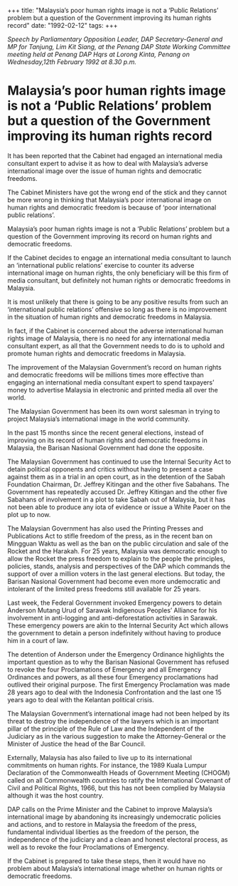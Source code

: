 +++ 
title: "Malaysia’s poor human rights image is not a ‘Public Relations’ problem but a question of the Government improving its human rights record"
date: "1992-02-12"
tags:
+++

_Speech by Parliamentary Opposition Leader, DAP Secretary-General and MP for Tanjung, Lim Kit Siang, at the Penang DAP State Working Committee meeting held at Penang DAP Hqrs at Lorong Kinta, Penang on Wednesday,12th February 1992 at 8.30 p.m._

# Malaysia’s poor human rights image is not a ‘Public Relations’ problem but a question of the Government improving its human rights record

It has been reported that the Cabinet had engaged an international media consultant expert to advise it as how to deal with Malaysia’s adverse international image over the issue of human rights and democratic freedoms.</u>

The Cabinet Ministers have got the wrong end of the stick and they cannot be more wrong in thinking that Malaysia’s poor international image on human rights and democratic freedom is because of ‘poor international public relations’.

Malaysia’s poor human rights image is not a ‘Public Relations’ problem but a question of the Government improving its record on human rights and democratic freedoms.

If the Cabinet decides to engage an international media consultant to launch an ‘international public relations’ exercise to counter its adverse international image on human rights, the only beneficiary will be this firm of media consultant, but definitely not human rights or democratic freedoms in Malaysia.

It is most unlikely that there is going to be any positive results from such an ‘international public relations’ offensive so long as there is no improvement in the situation of human rights and democratic freedoms in Malaysia.

In fact, if the Cabinet is concerned about the adverse international human rights image of Malaysia, there is no need for any international media consultant expert, as all that the Government needs to do is to uphold and promote human rights and democratic freedoms in Malaysia.

The improvement of the Malaysian Government’s record on human rights and democratic freedoms will be millions times more effective than engaging an international media consultant expert to spend taxpayers’ money to advertise Malaysia in electronic and printed media all over the world.

The Malaysian Government has been its own worst salesman in trying to project Malaysia’s international image in the world community.

In the past 15 months since the recent general elections, instead of improving on its record of human rights and democratic freedoms in Malaysia, the Barisan Nasional Government had done the opposite.

The Malaysian Government has continued to use the Internal Security Act to detain political opponents and critics without having to present a case against them as in a trial in an open court, as in the detention of the Sabah Foundation Chairman, Dr. Jeffrey Kitingan and the other five Sabahans. The Government has repeatedly accused Dr. Jeffrey Kitingan and the other five Sabahans of involvement in a plot to take Sabah out of Malaysia, but it has not been able to produce any iota of evidence or issue a White Paoer on the plot up to now.

The Malaysian Government has also used the Printing Presses and Publications Act to stifle freedom of the press, as in the recent ban on Mingguan Waktu as well as the ban on the public circulation and sale of the Rocket and the Harakah. For 25 years, Malaysia was democratic enough to allow the Rocket the press freedom to explain to the people the principles, policies, stands, analysis and perspectives of the DAP which commands the support of over a million voters in the last general elections. But today, the Barisan Nasional Government had become even more undemocratic and intolerant of the limited press freedoms still available for 25 years.

Last week, the Federal Government invoked Emergency powers to detain Anderson Mutang Urud of Sarawak Indigenous Peoples’ Alliance for his involvement in anti-logging and anti-deforestation activities in Sarawak. These emergency powers are akin to the Internal Security Act which allows the government to detain a person indefinitely without having to produce him in a court of law.

The detention of Anderson under the Emergency Ordinance highlights the important question as to why the Barisan Nasional Government has refused to revoke the four Proclamations of Emergency and all Emergency Ordinances and powers, as all these four Emergency proclamations had outlived their original purpose. The first Emergency Proclamation was made 28 years ago to deal with the Indonesia Confrontation and the last one 15 years ago to deal with the Kelantan political crisis.

The Malaysian Government’s international image had not been helped by its threat to destroy the independence of the lawyers which is an important pillar of the principle of the Rule of Law and the Independent of the Judiciary as in the various suggestion to make the Attorney-General or the Minister of Justice the head of the Bar Council.

Externally, Malaysia has also failed to live up to its international commitments on human rights. For instance, the 1989 Kuala Lumpur Declaration of the Commonwealth Heads of Government Meeting (CHOGM) called on all Commonwealth countries to ratify the International Covenant of Civil and Political Rights, 1966, but this has not been complied by Malaysia although it was the host country.

DAP calls on the Prime Minister and the Cabinet to improve Malaysia’s international image by abandoning its increasingly undemocratic policies and actions, and to restore in Malaysia the freedom of the press, fundamental individual liberties as the freedom of the person, the independence of the judiciary and a clean and honest electoral process, as well as to revoke the four Proclamations of Emergency.

If the Cabinet is prepared to take these steps, then it would have no problem about Malaysia’s international image whether on human rights or democratic freedoms.
 
